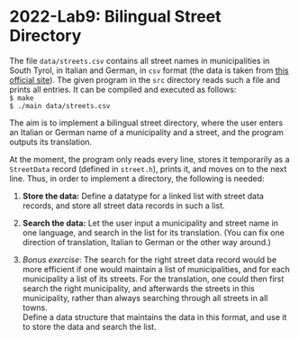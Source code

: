 # 2022-Lab9: Bilingual Street Directory

The file `data/streets.csv` contains all street names in municipalities in South Tyrol, in Italian and German, in `csv` format (the data is taken from [this official site](http://daten.buergernetz.bz.it/dataset/streetnames-from-addresspoints)).
The given program in the `src` directory reads such a file and prints all entries.
It can be compiled and executed as follows:  
`$ make`  
`$ ./main data/streets.csv`  

The aim is to implement a bilingual street directory, where the user enters an Italian or German name of a municipality and a street, and the program outputs its translation.

At the moment, the program only reads every line, stores it temporarily as a `StreetData` record (defined in `street.h`), prints it, and moves on to the next line. Thus, in order to implement a directory, the following is needed:  

1. **Store the data:** Define a datatype for a linked list with street data records, and store all street data records in such a list.  
  
2. **Search the data:** Let the user input a municipality and street name in one language, and search in the list for its translation. (You can fix one direction of translation, Italian to German or the other way around.)

3. *Bonus exercise*: The search for the right street data record would be more efficient if one would maintain a list of municipalities, and for each municipality a list of its streets. For the translation, one could then first search the right municipality, and afterwards the streets in this municipality, rather than always searching through all streets in all towns.  
Define a data structure that maintains the data in this format, and use it to store the data and search the list.  
